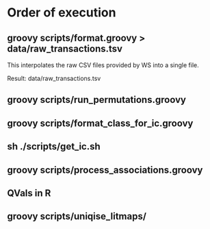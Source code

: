# Order of execution

## groovy scripts/format.groovy > data/raw_transactions.tsv

This interpolates the raw CSV files provided by WS into a single file.

Result: data/raw_transactions.tsv

## groovy scripts/run_permutations.groovy

## groovy scripts/format_class_for_ic.groovy

## sh ./scripts/get_ic.sh

## groovy scripts/process_associations.groovy

## QVals in R

## groovy scripts/uniqise_litmaps/
